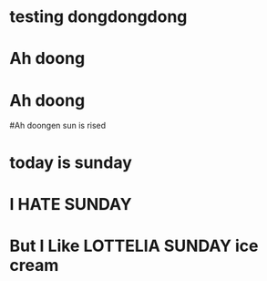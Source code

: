 # testing dongdongdong

# Ah doong
# Ah doong

#Ah doongen sun is rised

# today is sunday

# I HATE SUNDAY

# But I Like LOTTELIA SUNDAY ice cream
